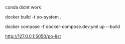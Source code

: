 conda didnt work

docker build -t po-system .

<!-- old -->
<!-- docker run -p 5050:5000 po-system

or

docker run -e FLASK_ENV=development -p 5050:5000 po-system -->


docker compose -f docker-compose.dev.yml up --build



http://127.0.0.1:5050/po-list